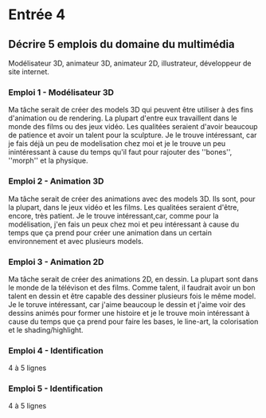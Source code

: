 # Entrée 4
## Décrire 5 emplois du domaine du multimédia
Modélisateur 3D, animateur 3D, animateur 2D, illustrateur, développeur de site internet.

### Emploi 1 - Modélisateur 3D
  Ma tâche serait de créer des models 3D qui peuvent être utiliser à des fins d'animation ou de rendering. La plupart d'entre eux travaillent dans le monde des films ou des jeux vidéo. Les qualitées seraient d'avoir beaucoup de patience et avoir un talent pour la sculpture. Je le trouve intéressant, car je fais déjà un peu de modelisation chez moi et je le trouve un peu inintéressant à cause du temps qu'il faut pour rajouter des ''bones'', ''morph'' et la physique.

### Emploi 2 - Animation 3D
Ma tâche serait de créer des animations avec des models 3D. Ils sont, pour la plupart, dans le jeux vidéo et les films. Les qualitées seraient d'être, encore, très patient. Je le trouve intéressant,car, comme pour la modélisation, j'en fais un peux chez moi et peu intéressant à cause du temps que ça prend pour créer une animation dans un certain environnement et avec plusieurs models.

### Emploi 3 - Animation 2D
Ma tâche serait de créer des animations 2D, en dessin. La plupart sont dans le monde de la télévison et des films. Comme talent, il faudrait avoir un bon talent en dessin et être capable des dessiner plusieurs fois le même model. Je le toruve intéressant, car j'aime beaucoup le dessin et j'aime voir des dessins animés pour former une histoire et je le trouve moin intéressant à cause du temps que ça prend pour faire les bases, le line-art, la colorisation et le shading/highlight.

### Emploi 4 - Identification
4 à 5 lignes

### Emploi 5 - Identification
4 à 5 lignes



